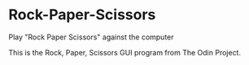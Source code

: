# Rock-Paper-Scissors
Play "Rock Paper Scissors" against the computer

This is the Rock, Paper, Scissors GUI program from The Odin Project.
